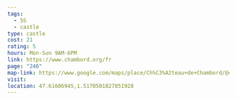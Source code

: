 ```yaml
---
tags:
  - 5S
  - castle
type: castle
cost: 21
rating: 5
hours: Mon-Sun 9AM-6PM
link: https://www.chambord.org/fr
page: "246"
map-link: https://www.google.com/maps/place/Ch%C3%A2teau+de+Chambord/@47.6158125,1.514344,17z/data=!3m1!4b1!4m6!3m5!1s0x47e4add37eb82821:0x6d1fb075610e2871!8m2!3d47.6158089!4d1.5169189!16zL20vMG02XzA?entry=ttu&g_ep=EgoyMDI0MDkxMS4wIKXMDSoASAFQAw%3D%3D
visit: 
location: 47.61606945,1.5170501827851928
---
```


